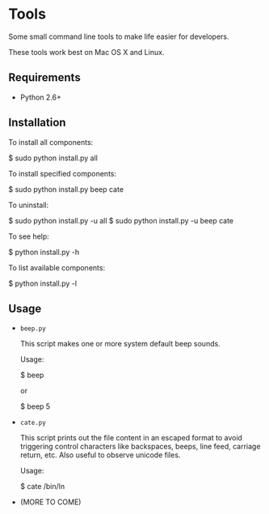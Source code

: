 Tools
=====

Some small command line tools to make life easier for developers.

These tools work best on Mac OS X and Linux.

Requirements
------------

* Python 2.6+

Installation
------------

To install all components:

  $ sudo python install.py all

To install specified components:

  $ sudo python install.py beep cate

To uninstall:

  $ sudo python install.py -u all
  $ sudo python install.py -u beep cate

To see help:

  $ python install.py -h

To list available components:

  $ python install.py -l

Usage
-----

* `beep.py`
  
  This script makes one or more system default beep sounds.
  
  Usage:
  
    $ beep
  
  or
  
    $ beep 5

* `cate.py`
  
  This script prints out the file content in an escaped format to avoid triggering control characters like backspaces, beeps, line feed, carriage return, etc. Also useful to observe unicode files.
  
  Usage:
  
    $ cate /bin/ln

* (MORE TO COME)
